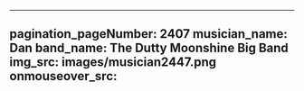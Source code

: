 ------
pagination_pageNumber: 2407
musician_name: Dan
band_name: The Dutty Moonshine Big Band
img_src: images/musician2447.png
onmouseover_src: 
------